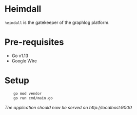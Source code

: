 # Heimdall

`heimdall` is the gatekeeper of the graphlog platform.

# Pre-requisites

- Go v1.13
- Google Wire

# Setup

```bash
    go mod vendor
    go run cmd/main.go
```

_The application should now be served on http://localhost:9000_
